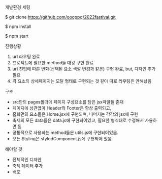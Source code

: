 개발환경 세팅

$ git clone https://github.com/oooppq/2022fastival.git

$ npm install

$ npm start

진행상황

1. url 라우팅 완료
2. 프로젝트에 필요한 method들 대강 구현 완료
3. url 진입에 따른 변화(선택된 요소 색깔 변경과 같은) 구현 완료, but, 디자인 추가 필요
4. 각 요소의 상세페이지는 모달 형태로 구현되는 것 같아 따로 라우팅은 안해놨음

구조

- src안의 pages폴더에 페이지 구성요소를 담은 jsx파일들 존재
- 페이지에 상관없이 Header와 Footer은 항상 출력되고,
- 홈화면의 요소들은 Home.jsx에 구현되며, 나머지는 각각의 jsx에 구현
- 축제의 모든 data들은 data.js에 구현되어있고, 필요한 형식대로 수정해서 사용하면 됨
- 공통적으로 사용되는 method들은 utils.js에 구현되어있음.
- 모든 Styling은 styledComponent.js에 구현되어 있음.

해야할 것

- 전체적인 디자인
- 축제 데이터 추가
- 배포
